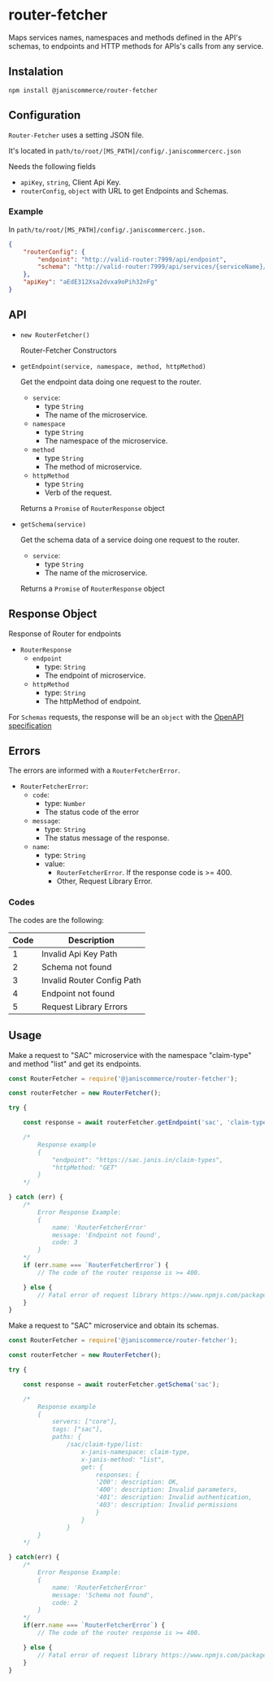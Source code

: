 # router-fetcher

Maps services names, namespaces and methods defined in the API's schemas, to endpoints and HTTP methods for APIs's calls from any service.

## Instalation

```
npm install @janiscommerce/router-fetcher
```

## Configuration

`Router-Fetcher` uses a setting JSON file.

It's located in `path/to/root/[MS_PATH]/config/.janiscommercerc.json`

Needs the following fields

- `apiKey`, `string`, Client Api Key.
- `routerConfig`, `object` with URL to get Endpoints and Schemas.

### Example

In `path/to/root/[MS_PATH]/config/.janiscommercerc.json.`

```JSON
{
	"routerConfig": {
		"endpoint": "http://valid-router:7999/api/endpoint",
		"schema": "http://valid-router:7999/api/services/{serviceName}/schema"
	},
	"apiKey": "aEdE312Xsa2dvxa9oPih32nFg"
}
```

## API

* `new RouterFetcher()`

    Router-Fetcher Constructors

* `getEndpoint(service, namespace, method, httpMethod)`

    Get the endpoint data doing one request to the router.

    - `service`: 
        - type `String`
        - The name of the microservice.
	- `namespace`
        - type `String`
        - The namespace of the microservice.
	- `method` 
        - type `String`
        - The method of microservice.
	- `httpMethod` 
        - type `String`
        - Verb of the request.
    
    Returns a `Promise` of `RouterResponse` object

* `getSchema(service)`

    Get the schema data of a service doing one request to the router.
    
    - `service`: 
        - type `String`
        - The name of the microservice.
    
    Returns a `Promise` of `RouterResponse` object

## Response Object

Response of Router for endpoints

* `RouterResponse`
    * `endpoint`
        * type: `String`
        * The endpoint of microservice.
    * `httpMethod`
        * type: `String`
        * The httpMethod of endpoint.

For `Schemas` requests, the response will be an `object` with the [OpenAPI specification](https://github.com/OAI/OpenAPI-Specification/blob/master/versions/3.0.0.md)

## Errors

The errors are informed with a `RouterFetcherError`.

* `RouterFetcherError`:
    * `code`: 
        * type: `Number`
        * The status code of the error
    * `message`:
        * type: `String`
        * The status message of the response.
    * `name`: 
        * type: `String`
        * value: 
            * `RouterFetcherError`. If the response code is >= 400.
            * Other, Request Library Error.


### Codes

The codes are the following:

|Code	|Description						|
|-----|-----------------------------|
|1		|Invalid Api Key Path						|
|2		|Schema not found 				|
|3		|Invalid Router Config Path 		|
|4		|Endpoint not found 				|
|5		|Request Library Errors 	|

## Usage

Make a request to "SAC" microservice with the namespace "claim-type" and method "list" and get its endpoints.

```javascript
const RouterFetcher = require('@janiscommerce/router-fetcher');

const routerFetcher = new RouterFetcher();

try {

    const response = await routerFetcher.getEndpoint('sac', 'claim-type', 'list');

    /*
        Response example
        {
            "endpoint": "https://sac.janis.in/claim-types",
            "httpMethod: "GET"
        }
    */

} catch (err) {
    /*
        Error Response Example:
        {
            name: 'RouterFetcherError'
            message: 'Endpoint not found',
            code: 3
        }
    */
    if (err.name === `RouterFetcherError`) {
        // The code of the router response is >= 400.

    } else {
        // Fatal error of request library https://www.npmjs.com/package/request
    }
}
```

Make a request to "SAC" microservice and obtain its schemas.

```javascript
const RouterFetcher = require('@janiscommerce/router-fetcher');

const routerFetcher = new RouterFetcher();

try {

    const response = await routerFetcher.getSchema('sac');

    /*
        Response example
        {
            servers: ["core"],
            tags: ["sac"],
            paths: {
                /sac/claim-type/list:
                    x-janis-namespace: claim-type,
                    x-janis-method: "list",
                    get: {
                        responses: {
                        '200': description: OK,
                        '400': description: Invalid parameters,
                        '401': description: Invalid authentication,
                        '403': description: Invalid permissions
                        }
                    }
                }
        }
    */

} catch(err) {
    /*
        Error Response Example:
        {
            name: 'RouterFetcherError'
            message: 'Schema not found',
            code: 2
        }
    */
    if(err.name === `RouterFetcherError`) {
        // The code of the router response is >= 400.

    } else {
        // Fatal error of request library https://www.npmjs.com/package/request
    }
}
```
